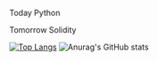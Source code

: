 Today Python

Tomorrow Solidity

[![Top Langs](https://github-readme-stats.vercel.app/api/top-langs/?username=92username&layout=donut)](https://github.com/anuraghazra/github-readme-stats)
![Anurag's GitHub stats](https://github-readme-stats.vercel.app/api?username=92username&show_icons=true&theme=radical)


